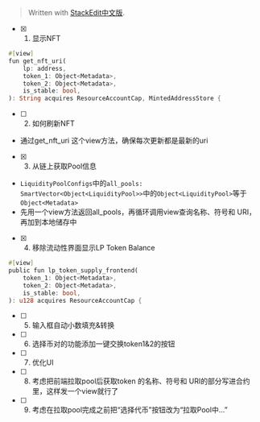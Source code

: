 


> Written with [StackEdit中文版](https://stackedit.cn/).

- [x] 1. 显示NFT
```rust
#[view]  
fun get_nft_uri(  
    lp: address,  
    token_1: Object<Metadata>,  
    token_2: Object<Metadata>,  
    is_stable: bool,  
): String acquires ResourceAccountCap, MintedAddressStore {
```
- [ ] 2. 如何刷新NFT
- 通过get_nft_uri 这个view方法，确保每次更新都是最新的uri
- [x] 3. 从链上获取Pool信息
- `LiquidityPoolConfigs`中的`all_pools: SmartVector<Object<LiquidityPool>>`中的`Object<LiquidityPool>`等于`Object<Metadata>`
- 先用一个view方法返回all_pools，再循环调用view查询名称、符号和 URI，再加到本地储存中

- [x] 4. 移除流动性界面显示LP Token Balance
```rust
#[view]  
public fun lp_token_supply_frontend(  
    token_1: Object<Metadata>,  
    token_2: Object<Metadata>,  
    is_stable: bool,  
): u128 acquires ResourceAccountCap {
```
- [ ] 5. 输入框自动小数填充&转换
- [ ] 6. 选择币对的功能添加一键交换token1&2的按钮
- [ ] 7. 优化UI
- [ ] 8. 考虑把前端拉取pool后获取token 的名称、符号和 URI的部分写进合约里，这样发一个view就行了
- [ ] 9. 考虑在拉取pool完成之前把“选择代币”按钮改为“拉取Pool中...”

<!--stackedit_data:
eyJoaXN0b3J5IjpbLTM4NjczNjkxNCwxOTE5MjE3MTM0LDE3NT
g3NzIwMTMsMzU3NTMyMzA5LDE2MDAxMzQ1MTcsMjA2NjE5MTE4
MF19
-->